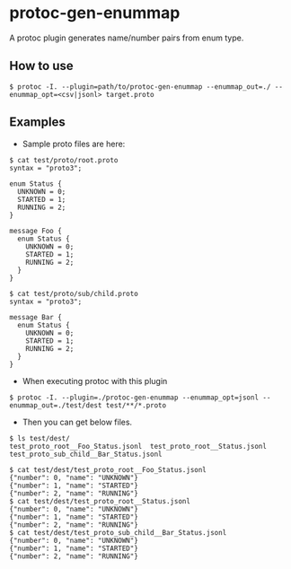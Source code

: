 # protoc-gen-enummap

A protoc plugin generates name/number pairs from enum type.

## How to use

```
$ protoc -I. --plugin=path/to/protoc-gen-enummap --enummap_out=./ --enummap_opt=<csv|jsonl> target.proto
```

## Examples

- Sample proto files are here:

```
$ cat test/proto/root.proto
syntax = "proto3";

enum Status {
  UNKNOWN = 0;
  STARTED = 1;
  RUNNING = 2;
}

message Foo {
  enum Status {
    UNKNOWN = 0;
    STARTED = 1;
    RUNNING = 2;
  }
}

$ cat test/proto/sub/child.proto
syntax = "proto3";

message Bar {
  enum Status {
    UNKNOWN = 0;
    STARTED = 1;
    RUNNING = 2;
  }
}
```

- When executing protoc with this plugin

```
$ protoc -I. --plugin=./protoc-gen-enummap --enummap_opt=jsonl --enummap_out=./test/dest test/**/*.proto
```

- Then you can get below files.

```
$ ls test/dest/
test_proto_root__Foo_Status.jsonl  test_proto_root__Status.jsonl  test_proto_sub_child__Bar_Status.jsonl

$ cat test/dest/test_proto_root__Foo_Status.jsonl
{"number": 0, "name": "UNKNOWN"}
{"number": 1, "name": "STARTED"}
{"number": 2, "name": "RUNNING"}
$ cat test/dest/test_proto_root__Status.jsonl
{"number": 0, "name": "UNKNOWN"}
{"number": 1, "name": "STARTED"}
{"number": 2, "name": "RUNNING"}
$ cat test/dest/test_proto_sub_child__Bar_Status.jsonl
{"number": 0, "name": "UNKNOWN"}
{"number": 1, "name": "STARTED"}
{"number": 2, "name": "RUNNING"}
```

